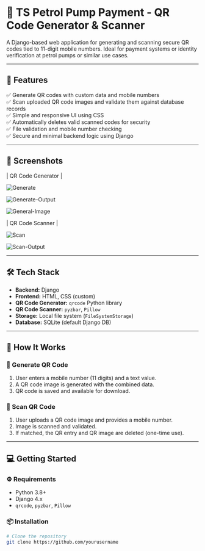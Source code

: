 # 🧾 TS Petrol Pump Payment - QR Code Generator & Scanner

A Django-based web application for generating and scanning secure QR codes tied to 11-digit mobile numbers. Ideal for payment systems or identity verification at petrol pumps or similar use cases.

---

## 🚀 Features

✅ Generate QR codes with custom data and mobile numbers  
✅ Scan uploaded QR code images and validate them against database records  
✅ Simple and responsive UI using CSS  
✅ Automatically deletes valid scanned codes for security  
✅ File validation and mobile number checking  
✅ Secure and minimal backend logic using Django

---

## 📸 Screenshots

| QR Code Generator |

![Generate](https://github.com/user-attachments/assets/3e86f81b-8d3d-4306-8011-8ec6677a343d)

![Generate-Output](https://github.com/user-attachments/assets/af3857eb-5260-4d13-aed9-e9c8e694502c)

![General-Image](https://github.com/user-attachments/assets/74c77de8-ab88-4a17-9e03-2bb5da459efb)

| QR Code Scanner |

![Scan](https://github.com/user-attachments/assets/75296f55-535e-49f7-bee3-9a4873590024)

![Scan-Output](https://github.com/user-attachments/assets/886679d3-ba3c-426c-b0ef-c958167d1079)

---

## 🛠️ Tech Stack

- **Backend:** Django
- **Frontend:** HTML, CSS (custom)
- **QR Code Generator:** `qrcode` Python library  
- **QR Code Scanner:** `pyzbar`, `Pillow`  
- **Storage:** Local file system (`FileSystemStorage`)  
- **Database:** SQLite (default Django DB)

---

## 🧪 How It Works

### 🔹 Generate QR Code
1. User enters a mobile number (11 digits) and a text value.
2. A QR code image is generated with the combined data.
3. QR code is saved and available for download.

### 🔹 Scan QR Code
1. User uploads a QR code image and provides a mobile number.
2. Image is scanned and validated.
3. If matched, the QR entry and QR image are deleted (one-time use).

---

## 💻 Getting Started

### ⚙️ Requirements

- Python 3.8+
- Django 4.x
- `qrcode`, `pyzbar`, `Pillow`

### 📦 Installation

```bash
# Clone the repository
git clone https://github.com/yourusername
